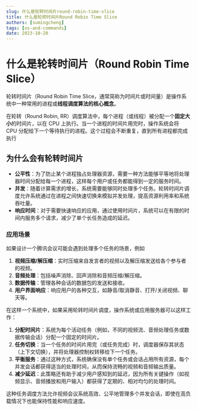 ```yaml
---
slug: 什么是轮转时间片round-robin-time-slice
title: 什么是轮转时间片Round Robin Time Slice
authors: [sumingcheng]
tags: [os-and-commands]
date: 2023-10-20
---
```


# 什么是轮转时间片（Round Robin Time Slice）

轮转时间片（Round Robin Time Slice，通常简称为时间片或时间量）是操作系统中一种常用的进程或**线程调度算法的核心概念**。

在轮转（Round Robin, RR）调度算法中，每个进程（或线程）被分配一个**固定大小**的时间片，以在 CPU 上执行。当一个进程的时间片用完时，操作系统会将 CPU 分配给下一个等待执行的进程。这个过程会不断重复，直到所有进程都完成执行

## 为什么会有轮转时间片

- **公平性**：为了防止某个进程独占处理器资源，需要一种方法能够平等地将处理器时间分配给每一个进程，这样每个用户或任务都能得到一定的服务时间。
- **并发**：随着计算需求的增长，系统需要能够同时处理多个任务。轮转时间片调度允许系统通过在进程之间快速切换来模拟并发处理，提高资源利用率和系统吞吐量。
- **响应时间**：对于需要快速响应的应用，通过使用时间片，系统可以在有限的时间内服务多个请求，减少了单个长任务造成的延迟。

### 应用场景

如果设计一个腾讯会议可能会遇到处理多个任务的场景，例如

1. **视频压缩/解压缩**：实时压缩来自发言者的视频以及解压缩发送给各个参与者的视频。
2. **音频处理**：包括噪声消除、回声消除和音频压缩/解压缩。
3. **数据传输**：管理各种会话的数据包的发送和接收。
4. **用户界面响应**：响应用户的各种交互，如静音/取消静音、打开/关闭视频、聊天等。

在这样一个系统中，如果采用轮转时间片调度，操作系统或应用服务器可以这样工作：

1. **分配时间片**：系统为每个活动任务（例如，不同的视频流、音频处理任务或数据传输会话）分配一个固定的时间片。
2. **任务切换**：当一个任务的时间片用完（或任务完成）时，调度器保存其状态（上下文切换），并将处理器控制权转移给下一个任务。
3. **平衡服务**：通过这种方式，系统确保没有单个任务或会话占用所有资源，每个并发会话都获得适当的处理时间，从而保持流畅的视频和音频输出质量。
4. **减少延迟**：此策略还有助于减少用户感知到的延迟，因为所有关键操作（如视频显示、音频播放和用户输入）都获得了定期的、相对均匀的处理时间。

这种任务调度方法允许视频会议系统高效、公平地管理多个并发会话，即使在高负载情况下也能保持性能和响应速度。
